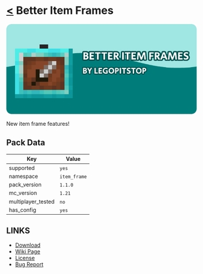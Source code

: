 # [<](../README.md) Better Item Frames

![alt](banner.png)

New item frame features!

## Pack Data

| Key                | Value        |
| ------------------ | ------------ |
| supported          | `yes`        |
| namespace          | `item_frame` |
| pack_version       | `1.1.0`      |
| mc_version         | `1.21`     |
| multiplayer_tested | `no`         |
| has_config         | `yes`        |

## LINKS

- [Download](https://www.curseforge.com/minecraft/customization/better-item-frames-datapack)
- [Wiki Page](https://github.com/legopitstop/Datapacks/wiki/Better_Item_Frames)
- [License](https://license.lpsmods.dev)
- [Bug Report](https://github.com/legopitstop/Datapacks/issues)
